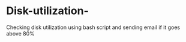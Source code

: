 # Disk-utilization-
Checking disk utilization using bash script and sending email if it goes above 80%
